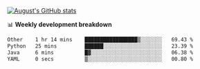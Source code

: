 
[![August's GitHub stats](https://github-readme-stats.vercel.app/api?username=zou-weidong&show_icons=true&theme=radical)](https://github.com/zou-weidong)


📊 **Weekly development breakdown**
<!--START_SECTION:waka-->

```txt
Other    1 hr 14 mins    █████████████████▒░░░░░░░   69.43 %
Python   25 mins         ██████░░░░░░░░░░░░░░░░░░░   23.39 %
Java     6 mins          █▓░░░░░░░░░░░░░░░░░░░░░░░   06.38 %
YAML     0 secs          ▒░░░░░░░░░░░░░░░░░░░░░░░░   00.80 %
```

<!--END_SECTION:waka-->
